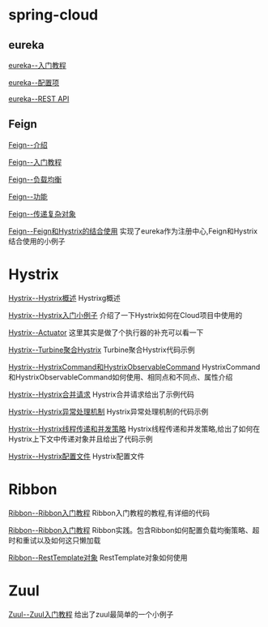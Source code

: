 # spring-cloud

##  eureka 

[eureka--入门教程](https://github.com/wuxiaobo000111/markdown/blob/master/spring-cloud/eureka/eureka%E5%85%A5%E9%97%A8%E6%95%99%E7%A8%8B.md "eureka--入门教程")


[eureka--配置项](https://github.com/wuxiaobo000111/markdown/blob/master/spring-cloud/eureka/eureka%E9%85%8D%E7%BD%AE%E9%A1%B9.md "eureka--配置项")


[eureka--REST API](https://github.com/wuxiaobo000111/markdown/blob/master/spring-cloud/eureka/eureka%20rest%20api.md "eureka--REST API")



## Feign

[Feign--介绍](https://github.com/wuxiaobo000111/markdown/blob/master/spring-cloud/Feign/Feign%E7%9A%84%E4%BB%8B%E7%BB%8D.md "Feign--介绍")

[Feign--入门教程](https://github.com/wuxiaobo000111/markdown/blob/master/spring-cloud/Feign/Feign%E5%85%A5%E9%97%A8%E6%95%99%E7%A8%8B.md "Feign--入门教程")

[Feign--负载均衡](https://github.com/wuxiaobo000111/markdown/blob/master/spring-cloud/Feign/Feign%E5%AE%9E%E7%8E%B0%E8%B4%9F%E8%BD%BD%E5%9D%87%E8%A1%A1.md "Feign--负载均衡")

[Feign--功能](https://github.com/wuxiaobo000111/markdown/blob/master/spring-cloud/Feign/Feign%E5%8A%9F%E8%83%BD.md "Feign--功能")


[Feign--传递复杂对象](https://github.com/wuxiaobo000111/markdown/blob/master/spring-cloud/Feign/Feign%E4%BC%A0%E9%80%92%E5%A4%8D%E6%9D%82%E5%AF%B9%E8%B1%A1.md "Feign--传递复杂对象")


[Feign--Feign和Hystrix的结合使用](https://github.com/wuxiaobo000111/markdown/blob/master/spring-cloud/Feign/Feign%E5%92%8CHystrix%E7%BB%93%E5%90%88%E4%BD%BF%E7%94%A8.md  "Feign--Feign和Hystrix的结合使用") 实现了eureka作为注册中心,Feign和Hystrix结合使用的小例子


# Hystrix

[Hystrix--Hystrix概述](https://github.com/wuxiaobo000111/markdown/blob/master/spring-cloud/Hystrix/Hystrix%E6%A6%82%E8%BF%B0.md  "Hystrix--Hystrix概述") Hystrixg概述


[Hystrix--Hystrix入门小例子](https://github.com/wuxiaobo000111/markdown/blob/master/spring-cloud/Hystrix/Hystrix%E5%85%A5%E9%97%A8%E5%B0%8F%E4%BE%8B%E5%AD%90.md  "Hystrix--Hystrix入门小例子")   介绍了一下Hystrix如何在Cloud项目中使用的


[Hystrix--Actuator](https://github.com/wuxiaobo000111/markdown/blob/master/spring-cloud/Hystrix/Actuator.md "Hystrix--Actuator") 这里其实是做了个执行器的补充可以看一下



[Hystrix--Turbine聚合Hystrix](https://github.com/wuxiaobo000111/markdown/blob/master/spring-cloud/Hystrix/Turbine%E8%81%9A%E5%90%88Hystrix.md  "Turbine聚合Hystrix") Turbine聚合Hystrix代码示例


[Hystrix--HystrixCommand和HystrixObservableCommand](https://github.com/wuxiaobo000111/markdown/blob/master/spring-cloud/Hystrix/HystrixCommand%E5%92%8CHystrixObservableCommand.md  "HystrixCommand和HystrixObservableCommand") HystrixCommand和HystrixObservableCommand如何使用、相同点和不同点、属性介绍


[Hystrix--Hystrix合并请求](https://github.com/wuxiaobo000111/markdown/blob/master/spring-cloud/Hystrix/Hystrix%E5%90%88%E5%B9%B6%E8%AF%B7%E6%B1%82.md  "Hystrix合并请求") Hystrix合并请求给出了示例代码



[Hystrix--Hystrix异常处理机制](https://github.com/wuxiaobo000111/markdown/blob/master/spring-cloud/Hystrix/Hystrix%E5%BC%82%E5%B8%B8%E5%A4%84%E7%90%86%E6%9C%BA%E5%88%B6.md  "Hystrix异常处理机制") Hystrix异常处理机制的代码示例



[Hystrix--Hystrix线程传递和并发策略](https://github.com/wuxiaobo000111/markdown/blob/master/spring-cloud/Hystrix/Hystrix%E7%BA%BF%E7%A8%8B%E4%BC%A0%E9%80%92%E5%92%8C%E5%B9%B6%E5%8F%91%E7%AD%96%E7%95%A5.md  "Hystrix线程传递和并发策略") Hystrix线程传递和并发策略,给出了如何在Hystrix上下文中传递对象并且给出了代码示例



[Hystrix--Hystrix配置文件](https://github.com/wuxiaobo000111/markdown/blob/master/spring-cloud/Hystrix/Hystrix%E9%85%8D%E7%BD%AE%E6%96%87%E4%BB%B6%E8%AF%B4%E6%98%8E.md  "Hystrix配置文件") Hystrix配置文件

# Ribbon



[Ribbon--Ribbon入门教程](https://github.com/wuxiaobo000111/markdown/blob/master/spring-cloud/ribbon/Ribbon%E5%85%A5%E9%97%A8%E6%95%99%E7%A8%8B.md  "Ribbon入门教程") Ribbon入门教程的教程,有详细的代码



[Ribbon--Ribbon入门教程](https://github.com/wuxiaobo000111/markdown/blob/master/spring-cloud/ribbon/Ribbon%E5%AE%9E%E8%B7%B5.md  "Ribbon--Ribbon入门教程") Ribbon实践。包含Ribbon如何配置负载均衡策略、超时和重试以及如何这只懒加载



[Ribbon--RestTemplate对象](https://github.com/wuxiaobo000111/markdown/blob/master/spring-cloud/ribbon/RestTemplate%E5%AF%B9%E8%B1%A1.md "Ribbon--RestTemplate对象]") RestTemplate对象如何使用


# Zuul

[Zuul--Zuul入门教程](https://github.com/wuxiaobo000111/Java--apollo/blob/master/spring-cloud/zuul/Zuul%E5%85%A5%E9%97%A8%E6%95%99%E7%A8%8B.md "Zuul--Zuul入门教程]") 给出了zuul最简单的一个小例子

